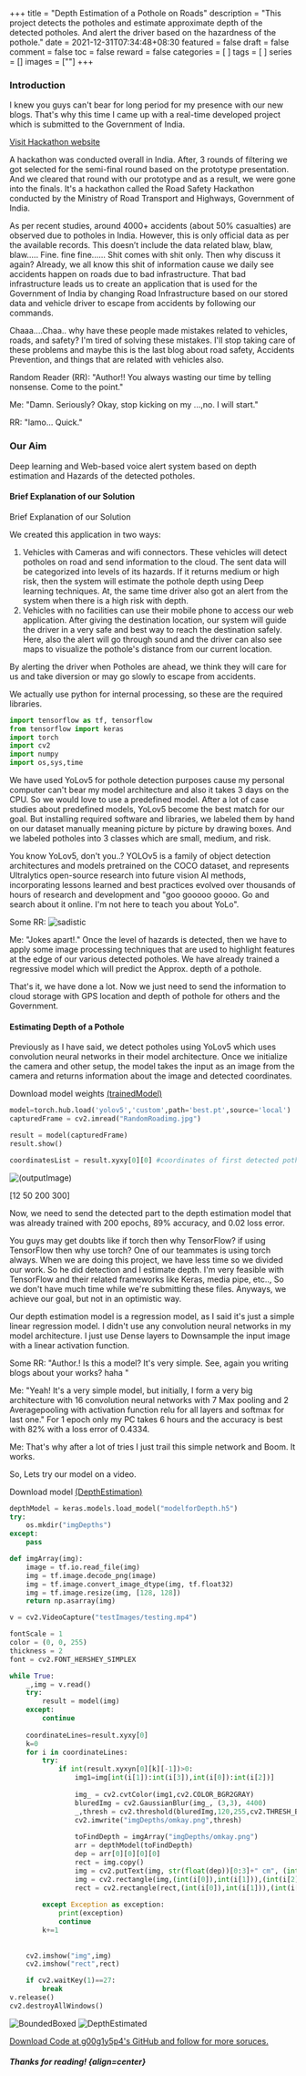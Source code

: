 +++
title = "Depth Estimation of a Pothole on Roads"
description = "This project detects the potholes and estimate approximate depth of the detected potholes. And alert the driver based on the hazardness of the pothole."
date = 2021-12-31T07:34:48+08:30
featured = false
draft = false
comment = false
toc = false
reward = false
categories = [
]
tags = [
]
series = []
images = [""]
+++


### Introduction 
I knew you guys can't bear for long period for my presence with our new blogs. That's why this time I came up with a real-time developed project which is submitted to the Government of India.

[Visit Hackathon website](https://innovateindia.mygov.in/roadsafety-hackathon-2021/)

A hackathon was conducted overall in India. After, 3 rounds of filtering we got selected for the semi-final round based on the prototype presentation. And we cleared that round with our prototype and as a result, we were gone into the finals. It's a hackathon called the Road Safety Hackathon conducted by the Ministry of Road Transport and Highways, Government of India.

As per recent studies, around 4000+ accidents (about 50% casualties) are observed due to potholes in India. However, this is only official data as per the available records. This doesn’t include the data related blaw, blaw, blaw.....  Fine. fine fine......  Shit comes with shit only. Then why discuss it again?
Already, we all know this shit of information cause we daily see accidents happen on roads due to bad infrastructure. That bad infrastructure leads us to create an application that is used for the Government of India by changing Road Infrastructure based on our stored data and vehicle driver to escape from accidents by following our commands. 

Chaaa....Chaa.. why have these people made mistakes related to vehicles, roads, and safety? I'm tired of solving these mistakes. I'll stop taking care of these problems and maybe this is the last blog about road safety, Accidents Prevention, and things that are related with vehicles also.

Random Reader (RR): "Author!! You always wasting our time by telling nonsense. Come to the point."


Me: "Damn. Seriously? Okay, stop kicking on my ...,no. I will start."


RR: "lamo... Quick."

### Our Aim

Deep learning and Web-based voice alert system based on depth estimation and Hazards of the detected potholes.

#### Brief Explanation of our Solution

Brief Explanation of our Solution

We created this application in two ways:

1. Vehicles with Cameras and wifi connectors. These vehicles will detect potholes on road and send information to the cloud. The sent data will be categorized into levels of its hazards. If it returns medium or high risk, then the system will estimate the pothole depth using Deep learning techniques. At, the same time driver also got an alert from the system when there is a high risk with depth.
2. Vehicles with no facilities can use their mobile phone to access our web application. After giving the destination location, our system will guide the driver in a very safe and best way to reach the destination safely. Here, also the alert will go through sound and the driver can also see maps to visualize the pothole's distance from our current location.


By alerting the driver when Potholes are ahead, we think they will care for us and take diversion or may go slowly to escape from accidents.

We actually use python for internal processing, so these are the required libraries.


```py
import tensorflow as tf, tensorflow
from tensorflow import keras
import torch
import cv2
import numpy
import os,sys,time
```


We have used YoLov5 for pothole detection purposes cause my personal computer can't bear my model architecture and also it takes 3 days on the CPU. So we would love to use a predefined model. After a lot of case studies about predefined models, YoLov5 become the best match for our goal. But installing required software and libraries, we labeled them by hand on our dataset manually meaning picture by picture by drawing boxes. And we labeled potholes into 3 classes which are small, medium, and risk. 

You know YoLov5, don't you..? YOLOv5 is a family of object detection architectures and models pretrained on the COCO dataset, and represents Ultralytics open-source research into future vision AI methods, incorporating lessons learned and best practices evolved over thousands of hours of research and development and "goo gooooo goooo. Go and search about it online. I'm not here to teach you about YoLo". 

Some RR: ![sadistic](images/index.webp)

Me: "Jokes apart!." Once the level of hazards is detected, then we have to apply some image processing techniques that are used to highlight features at the edge of our various detected potholes. We have already trained a regressive model which will predict the Approx. depth of a pothole.

That's it, we have done a lot. Now we just need to send the information to cloud storage with GPS location and depth of pothole for others and the Government.

#### Estimating Depth of a Pothole

Previously as I have said, we detect potholes using YoLov5 which uses convolution neural networks in their model architecture. Once we initialize the camera and other setup, the model takes the input as an image from the camera and returns information about the image and detected coordinates. 

Download model weights [(trainedModel)](files/best.pt)

```py
model=torch.hub.load('yolov5','custom',path='best.pt',source='local')
capturedFrame = cv2.imread("RandomRoadimg.jpg")

result = model(capturedFrame)
result.show()

coordinatesList = result.xyxy[0][0] #coordinates of first detected pothole

```
![(outputImage)](images/image0.jpg) 

[12 50 200 300]

Now, we need to send the detected part to the depth estimation model that was already trained with 200 epochs, 89% accuracy, and 0.02 loss error.

You guys may get doubts like if torch then why TensorFlow? if using TensorFlow then why use torch? One of our teammates is using torch always. When we are doing this project, we have less time so we divided our work. So he did detection and I estimate depth. I'm very feasible with TensorFlow and their related frameworks like Keras, media pipe, etc.., So we don't have much time while we're submitting these files. Anyways, we achieve our goal, but not in an optimistic way. 

Our depth estimation model is a regression model, as I said it's just a simple linear regression model. I didn't use any convolution neural networks in my model architecture. I just use Dense layers to Downsample the input image with a linear activation function.

Some RR: "Author.! Is this a model? It's very simple. See, again you writing blogs about your works?  haha "

Me: "Yeah! It's a very simple model, but initially, I form a very big architecture with 16 convolution neural networks with 7 Max pooling and 2 Averagepooling with activation function relu for all layers and softmax for last one." For 1 epoch only my PC takes 6 hours and the accuracy is best with 82% with a loss error of 0.4334.

Me: That's why after a lot of tries I just trail this simple network and Boom. It works. 

So, Lets try our model on a video.

Download model [(DepthEstimation)](files/modelforDepth.h5)

```py
depthModel = keras.models.load_model("modelforDepth.h5")
try:
	os.mkdir("imgDepths")
except:
	pass

def imgArray(img):
	image = tf.io.read_file(img)
	img = tf.image.decode_png(image)
	img = tf.image.convert_image_dtype(img, tf.float32)
	img = tf.image.resize(img, [128, 128])
	return np.asarray(img)

v = cv2.VideoCapture("testImages/testing.mp4")

fontScale = 1
color = (0, 0, 255)
thickness = 2
font = cv2.FONT_HERSHEY_SIMPLEX

while True:
	_,img = v.read()
	try:
		result = model(img)
	except:
		continue
		
	coordinateLines=result.xyxy[0]
	k=0
	for i in coordinateLines:
		try:
			if int(result.xyxyn[0][k][-1])>0:
				img1=img[int(i[1]):int(i[3]),int(i[0]):int(i[2])]
				
				img_ = cv2.cvtColor(img1,cv2.COLOR_BGR2GRAY)
				bluredImg = cv2.GaussianBlur(img_, (3,3), 4400)
				_,thresh = cv2.threshold(bluredImg,120,255,cv2.THRESH_BINARY)	
				cv2.imwrite("imgDepths/omkay.png",thresh)		
				
				toFindDepth = imgArray("imgDepths/omkay.png")
				arr = depthModel(toFindDepth)
				dep = arr[0][0][0][0]
				rect = img.copy()
				img = cv2.putText(img, str(float(dep))[0:3]+" cm", (int(i[0]-5),int(i[1])-5), font, fontScale, color, thickness, cv2.LINE_AA)
				img = cv2.rectangle(img,(int(i[0]),int(i[1])),(int(i[2]),int(i[3])),(255,0,0),2)
				rect = cv2.rectangle(rect,(int(i[0]),int(i[1])),(int(i[2]),int(i[3])),(255,0,0),2)
				
		except Exception as exception:
			print(exception)
			continue
		k+=1
		
		
	cv2.imshow("img",img)
	cv2.imshow("rect",rect)

	if cv2.waitKey(1)==27:
		break
v.release()
cv2.destroyAllWindows()
```
![BoundedBoxed](images/rect.png)
![DepthEstimated](images/depth.png)

[Download Code at g00g1y5p4's GitHub and follow for more soruces.](https://github.com/g00g1y5p4/roadSafteyHackthon)
##### Thanks for reading! {align=center}

